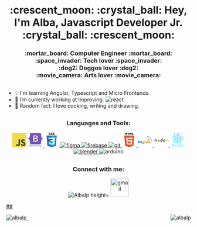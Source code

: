 <h1 align="center">  :crescent_moon: :crystal_ball: Hey, I'm Alba, Javascript Developer Jr. :crystal_ball: :crescent_moon:</h1>
<h3 align="center">
  <p>:mortar_board: Computer Engineer :mortar_board: <br>
    :space_invader: Tech lover :space_invader: <br>
    :dog2: Doggos lover :dog2: <br>
    :movie_camera: Arts lover :movie_camera:
  </p>
</h3>

## <h3> 
  - :bulb: I'm learning Angular, Typescript and Micro Frontends.
  -  🔭 I’m currently working at Improving: <img src="https://improving.com/images/improving-logo-blue.png" alt="react" width="50" height="35"/> 
  - :art: Random fact:  I love cooking, writing and drawing.
  </h3>

## <h3 align="center">Languages and Tools:</h3>
<p align="center"> 
  <img src="https://raw.githubusercontent.com/devicons/devicon/master/icons/javascript/javascript-original.svg" alt="javascript" width="40" height="40"/>
    <a href="https://getbootstrap.com" target="_blank" rel="noreferrer"> 
  <img src="https://raw.githubusercontent.com/devicons/devicon/master/icons/bootstrap/bootstrap-plain-wordmark.svg" alt="bootstrap" width="40" height="40"/> </a>       <a href="https://www.w3schools.com/css/" target="_blank" rel="noreferrer"> 
  <img src="https://raw.githubusercontent.com/devicons/devicon/master/icons/css3/css3-original-wordmark.svg" alt="css3" width="40" height="40"/> </a> 
    <a href="https://www.figma.com/" target="_blank" rel="noreferrer"> 
  <img src="https://www.vectorlogo.zone/logos/figma/figma-icon.svg" alt="figma" width="40" height="40"/> </a> 
    <a href="https://firebase.google.com/" target="_blank" rel="noreferrer"> 
  <img src="https://www.vectorlogo.zone/logos/firebase/firebase-icon.svg" alt="firebase" width="40" height="40"/> </a> 
    <a href="https://git-scm.com/" target="_blank" rel="noreferrer"> 
  <img src="https://www.vectorlogo.zone/logos/git-scm/git-scm-icon.svg" alt="git" width="40" height="40"/> </a> 
    <a href="https://www.w3.org/html/" target="_blank" rel="noreferrer"> 
  <img src="https://raw.githubusercontent.com/devicons/devicon/master/icons/html5/html5-original-wordmark.svg" alt="html5" width="40" height="40"/> </a> 
    <a href="https://www.java.com" target="_blank" rel="noreferrer"> 
    <a href="https://developer.mozilla.org/en-US/docs/Web/JavaScript" target="_blank" rel="noreferrer">  
    <a href="https://jestjs.io" target="_blank" rel="noreferrer"> 
    <a href="https://www.mysql.com/" target="_blank" rel="noreferrer"> 
  <img src="https://raw.githubusercontent.com/devicons/devicon/master/icons/mysql/mysql-original-wordmark.svg" alt="mysql" width="40" height="40"/> </a> 
    <a href="https://nodejs.org" target="_blank" rel="noreferrer"> 
  <img src="https://raw.githubusercontent.com/devicons/devicon/master/icons/nodejs/nodejs-original-wordmark.svg" alt="nodejs" width="40" height="40"/> </a> 
    <a href="https://reactjs.org/" target="_blank" rel="noreferrer"> 
  <img src="https://raw.githubusercontent.com/devicons/devicon/master/icons/react/react-original-wordmark.svg" alt="react" width="40" height="40"/> </a> 
    <a href="https://unity.com/" target="_blank" rel="noreferrer"> <a href="https://www.arduino.cc/" target="_blank" rel="noreferrer"> 
    <a href="https://www.blender.org/" target="_blank" rel="noreferrer"> 
  <img src="https://download.blender.org/branding/community/blender_community_badge_white.svg" alt="blender" width="40" height="40"/> </a>
  <img src="https://cdn.worldvectorlogo.com/logos/arduino-1.svg" alt="arduino" width="40" height="40"/> </a> </p>
      
## <h3 align="center">Connect with me:</h3>
<p align="center">
<ahref="https://www.linkedin.com/in/albalopezp/"><img src="https://raw.githubusercontent.com/yushi1007/yushi1007/main/images/linkedin.svg" width="50" height="50" alt="Albalp height="50" width="50" /></a>
<a href="mailto:alba.lp95@gmail.com"><img src="https://cdn.icon-icons.com/icons2/730/PNG/512/gmail_icon-icons.com_62758.png" height="50" width="50" title="gmail"/>  
</p>
      
##<div display='flex' >
  <p><img align="left" src="https://github-readme-stats.vercel.app/api/top-langs?username=albalp&show_icons=true&locale=en&layout=compact" alt="albalp" /></p>

 <p>&nbsp;<img align="right" src="https://github-readme-stats.vercel.app/api?username=albalp&show_icons=true&locale=en" alt="albalp" /></p>
  </div>
